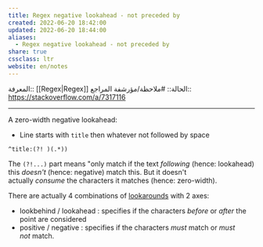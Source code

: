 ```yaml
---
title: Regex negative lookahead - not preceded by
created: 2022-06-20 18:42:00
updated: 2022-06-20 18:44:00
aliases:
  - Regex negative lookahead - not preceded by
share: true
cssclass: ltr
website: en/notes
---
```


المعرفة:: [[Regex|Regex]]
الحالة:: #ملاحظة/مؤرشفة
المراجع:: <https://stackoverflow.com/a/7317116>

---

A zero-width negative lookahead:

- Line starts with `title` then whatever not followed by space

```
^title:(?! )(.*))
```

The `(?!...)` part means "only match if the text *following* (hence: lookahead) this *doesn't* (hence: negative) match this. But it doesn't actually *consume* the characters it matches (hence: zero-width).

There are actually 4 combinations of [lookarounds](http://www.regular-expressions.info/lookaround.html) with 2 axes:

- lookbehind / lookahead : specifies if the characters *before* or *after* the point are considered
- positive / negative : specifies if the characters *must* match or *must not* match.
